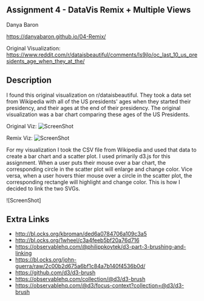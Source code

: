 ## Assignment 4 - DataVis Remix + Multiple Views
Danya Baron


https://danyabaron.github.io/04-Remix/

Original Visualization: https://www.reddit.com/r/dataisbeautiful/comments/ls9jlo/oc_last_10_us_presidents_age_when_they_at_the/

## Description

I found this original visualization on r/dataisbeautiful. They took a data set from Wikipedia with all of the US presidents' ages when they started their presidency, and their ages at the end of their presidency. The original visualization was a bar chart comparing these ages of the US Presidents.

Original Viz:
![ScreenShot](https://github.com/danyabaron/04-Remix/blob/main/reddit-vis.png)

Remix Viz:
![ScreenShot](https://github.com/danyabaron/04-Remix/blob/main/double-svg.png)


For my visualization I took the CSV file from Wikipedia and used that data to create a bar chart and a scatter plot. I used primarily d3.js for this assignment. When a user puts their mouse over a bar chart, the corresponding circle in the scatter plot will enlarge and change color. Vice versa, when a user hovers thier mouse over a circle in the scatter plot, the corresponding rectangle will highlight and change color. This is how I decided to link the two SVGs.

![ScreenShot] 



Extra Links
---
- http://bl.ocks.org/kbroman/ded6a0784706a109c3a5
- http://bl.ocks.org/1wheel/c3a4feeb5bf20a76d716
- https://observablehq.com/@philippkoytek/d3-part-3-brushing-and-linking
- https://bl.ocks.org/john-guerra/raw/2c00b2d675a6bf1c84a7b140f4536b0d/
- https://github.com/d3/d3-brush
- https://observablehq.com/collection/@d3/d3-brush
- https://observablehq.com/@d3/focus-context?collection=@d3/d3-brush
